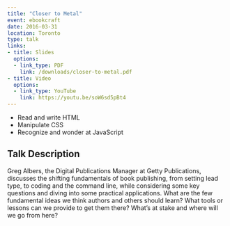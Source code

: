 ```yaml
---
title: "Closer to Metal"
event: ebookcraft
date: 2016-03-31
location: Toronto
type: talk
links:
- title: Slides
  options:
  - link_type: PDF
    link: /downloads/closer-to-metal.pdf
- title: Video
  options:
  - link_type: YouTube
    link: https://youtu.be/soW6sd5pBt4
---
```


- Read and write HTML
- Manipulate CSS
- Recognize and wonder at JavaScript

## Talk Description

Greg Albers, the Digital Publications Manager at Getty Publications, discusses the shifting fundamentals of book publishing, from setting lead type, to coding and the command line, while considering some key questions and diving into some practical applications. What are the few fundamental ideas we think authors and others should learn? What tools or lessons can we provide to get them there? What’s at stake and where will we go from here?
